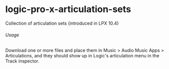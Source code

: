 # logic-pro-x-articulation-sets
Collection of articulation sets (introduced in LPX 10.4)

###### Usage

Download one or more files and place them in Music > Audio Music Apps > Articulations, and they should show up in Logic's articulation menu in the Track inspector.
